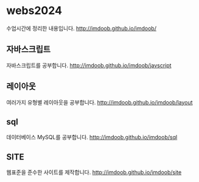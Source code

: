 # webs2024
수업시간에 정리한 내용입니다.
http://imdoob.github.io/imdoob/
## 자바스크립트
자바스크립트를 공부합니다. 
http://imdoob.github.io/imdoob/javscript


## 레이아웃
여러가지 유형별 레이아웃을 공부합니다.
http://imdoob.github.io/imdoob/layout

## sql
데이터베이스 MySQL를 공부합니다.
http://imdoob.github.io/imdoob/sql

## SITE
웹표준을 준수한 사이트를 제작합니다.
http://imdoob.github.io/imdoob/site
